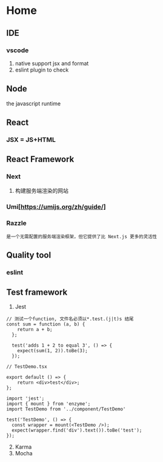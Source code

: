 # Home
## IDE
### vscode
1. native support jsx and format
2. eslint plugin to check 

## Node
the javascript runtime

## React
### JSX = JS+HTML


## React Framework

### Next 
   1. 构建服务端渲染的网站
### Umi[https://umijs.org/zh/guide/]

### Razzle
    是一个无需配置的服务端渲染框架，但它提供了比 Next.js 更多的灵活性

## Quality tool
### eslint

## Test framework
1. Jest
``` 
// 测试一个function, 文件名必须以*.test.(j|t)s 结尾
const sum = function (a, b) {
    return a + b;
  };
  
  test('adds 1 + 2 to equal 3', () => {
    expect(sum(1, 2)).toBe(3);
  });
```
```
// TestDemo.tsx

export default () => {
    return <div>test</div>;
};
```
```
import 'jest';
import { mount } from 'enzyme';
import TestDemo from '../component/TestDemo'

test('TestDemo', () => {
  const wrapper = mount(<TestDemo />);
  expect(wrapper.find('div').text()).toBe('test');
});

```
2. Karma
3. Mocha

